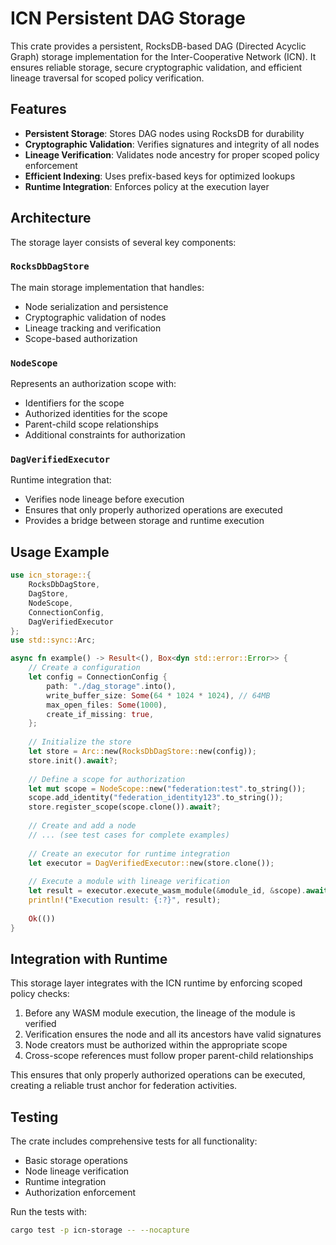 # ICN Persistent DAG Storage

This crate provides a persistent, RocksDB-based DAG (Directed Acyclic Graph) storage implementation for the Inter-Cooperative Network (ICN). It ensures reliable storage, secure cryptographic validation, and efficient lineage traversal for scoped policy verification.

## Features

- **Persistent Storage**: Stores DAG nodes using RocksDB for durability
- **Cryptographic Validation**: Verifies signatures and integrity of all nodes
- **Lineage Verification**: Validates node ancestry for proper scoped policy enforcement
- **Efficient Indexing**: Uses prefix-based keys for optimized lookups
- **Runtime Integration**: Enforces policy at the execution layer

## Architecture

The storage layer consists of several key components:

### `RocksDbDagStore`

The main storage implementation that handles:
- Node serialization and persistence
- Cryptographic validation of nodes
- Lineage tracking and verification
- Scope-based authorization

### `NodeScope`

Represents an authorization scope with:
- Identifiers for the scope
- Authorized identities for the scope
- Parent-child scope relationships
- Additional constraints for authorization

### `DagVerifiedExecutor`

Runtime integration that:
- Verifies node lineage before execution
- Ensures that only properly authorized operations are executed
- Provides a bridge between storage and runtime execution

## Usage Example

```rust
use icn_storage::{
    RocksDbDagStore, 
    DagStore, 
    NodeScope, 
    ConnectionConfig,
    DagVerifiedExecutor
};
use std::sync::Arc;

async fn example() -> Result<(), Box<dyn std::error::Error>> {
    // Create a configuration
    let config = ConnectionConfig {
        path: "./dag_storage".into(),
        write_buffer_size: Some(64 * 1024 * 1024), // 64MB
        max_open_files: Some(1000),
        create_if_missing: true,
    };
    
    // Initialize the store
    let store = Arc::new(RocksDbDagStore::new(config));
    store.init().await?;
    
    // Define a scope for authorization
    let mut scope = NodeScope::new("federation:test".to_string());
    scope.add_identity("federation_identity123".to_string());
    store.register_scope(scope.clone()).await?;
    
    // Create and add a node
    // ... (see test cases for complete examples)
    
    // Create an executor for runtime integration
    let executor = DagVerifiedExecutor::new(store.clone());
    
    // Execute a module with lineage verification
    let result = executor.execute_wasm_module(&module_id, &scope).await?;
    println!("Execution result: {:?}", result);
    
    Ok(())
}
```

## Integration with Runtime

This storage layer integrates with the ICN runtime by enforcing scoped policy checks:

1. Before any WASM module execution, the lineage of the module is verified
2. Verification ensures the node and all its ancestors have valid signatures
3. Node creators must be authorized within the appropriate scope
4. Cross-scope references must follow proper parent-child relationships

This ensures that only properly authorized operations can be executed, creating a reliable trust anchor for federation activities.

## Testing

The crate includes comprehensive tests for all functionality:
- Basic storage operations
- Node lineage verification
- Runtime integration
- Authorization enforcement

Run the tests with:

```bash
cargo test -p icn-storage -- --nocapture
``` 